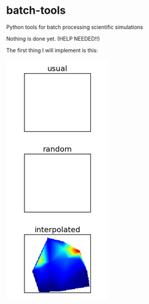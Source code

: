 # batch-tools
Python tools for batch processing scientific simulations

Nothing is done yet. (HELP NEEDED!!)

The first thing I will implement is this:

![normal](/img/normal.gif?raw=true "Usual batch")
![random](/img/random.gif?raw=true "Random batch")
![interpolated](/img/interpolated.gif?raw=true "Interpolated results from random")
